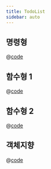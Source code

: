 ```yaml
---
title: TodoList
sidebar: auto
---
```


## 명령형
@[code](@/docs/fe-dev/code-snippets/TodoList/Imperative-programming/index.js)

## 함수형 1
@[code](@/docs/fe-dev/code-snippets/TodoList/fp/index.js)

## 함수형 2
@[code](@/docs/fe-dev/code-snippets/TodoList/fp/index2.js)

## 객체지향
@[code](@/docs/fe-dev/code-snippets/TodoList/oop/index.js)

